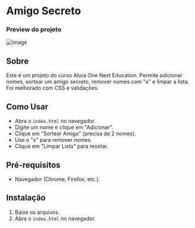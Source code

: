 # Amigo Secreto

### Preview do projeto

![image](https://github.com/user-attachments/assets/ac7a2af8-be63-4ea5-b3c9-8483178b1a80)


## Sobre
Este é um projeto do curso Alura One Next Education. Permite adicionar nomes, sortear um amigo secreto, remover nomes com "x" e limpar a lista. Foi melhorado com CSS e validações.

## Como Usar
- Abra o `index.html` no navegador.
- Digite um nome e clique em "Adicionar".
- Clique em "Sortear Amigo" (precisa de 2 nomes).
- Use o "x" para remover nomes.
- Clique em "Limpar Lista" para resetar.

## Pré-requisitos
- Navegador (Chrome, Firefox, etc.).

## Instalação
1. Baixe os arquivos.
2. Abra o `index.html` no navegador.
